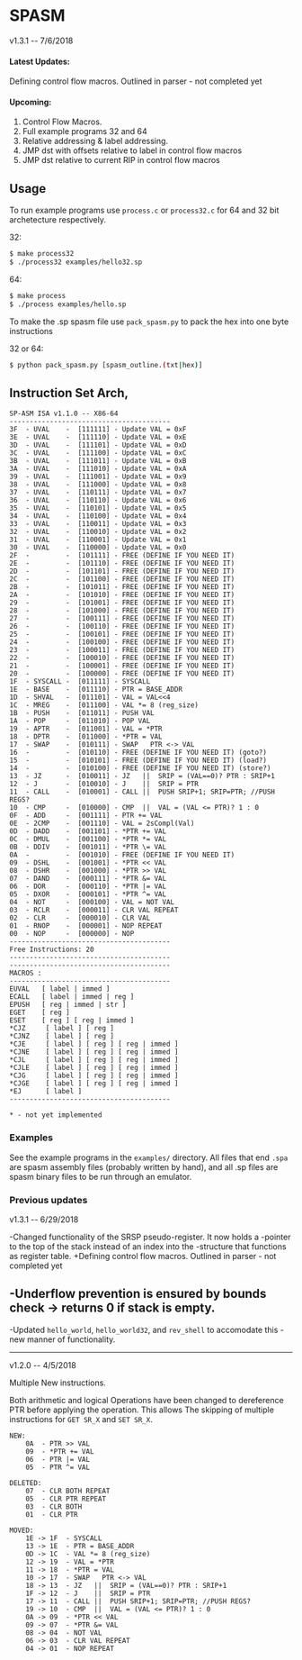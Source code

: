# SPASM

v1.3.1 -- 7/6/2018

#### Latest Updates:

Defining control flow macros. Outlined in parser -  not completed yet


#### Upcoming:
1. Control Flow Macros.
2. Full example programs 32 and 64
3. Relative addressing & label addressing.
4. JMP dst with offsets relative to label in control flow macros
5. JMP dst relative to current RIP in control flow macros


## Usage

To run example programs use `process.c` or `process32.c` for 64 and 32 bit archetecture respectively.

32: 
```sh
$ make process32
$ ./process32 examples/hello32.sp
```

64: 
```sh
$ make process
$ ./process examples/hello.sp
```



To make the .sp spasm file use `pack_spasm.py` to pack the hex into one byte instructions

32 or 64:
```sh
$ python pack_spasm.py [spasm_outline.(txt|hex)]
```


## Instruction Set Arch,

```
SP-ASM ISA v1.1.0 -- X86-64      
----------------------------------------                           
3F  - UVAL    -  [111111] - Update VAL = 0xF                                 
3E  - UVAL    -  [111110] - Update VAL = 0xE                                 
3D  - UVAL    -  [111101] - Update VAL = 0xD                                 
3C  - UVAL    -  [111100] - Update VAL = 0xC                                 
3B  - UVAL    -  [111011] - Update VAL = 0xB                                 
3A  - UVAL    -  [111010] - Update VAL = 0xA                                 
39  - UVAL    -  [111001] - Update VAL = 0x9                                 
38  - UVAL    -  [111000] - Update VAL = 0x8                                 
37  - UVAL    -  [110111] - Update VAL = 0x7                                 
36  - UVAL    -  [110110] - Update VAL = 0x6                                 
35  - UVAL    -  [110101] - Update VAL = 0x5                                 
34  - UVAL    -  [110100] - Update VAL = 0x4                                 
33  - UVAL    -  [110011] - Update VAL = 0x3                                 
32  - UVAL    -  [110010] - Update VAL = 0x2                                 
31  - UVAL    -  [110001] - Update VAL = 0x1                                 
30  - UVAL    -  [110000] - Update VAL = 0x0                                 
2F  -         -  [101111] - FREE (DEFINE IF YOU NEED IT)
2E  -         -  [101110] - FREE (DEFINE IF YOU NEED IT)
2D  -         -  [101101] - FREE (DEFINE IF YOU NEED IT)
2C  -         -  [101100] - FREE (DEFINE IF YOU NEED IT)
2B  -         -  [101011] - FREE (DEFINE IF YOU NEED IT)
2A  -         -  [101010] - FREE (DEFINE IF YOU NEED IT)
29  -         -  [101001] - FREE (DEFINE IF YOU NEED IT)
28  -         -  [101000] - FREE (DEFINE IF YOU NEED IT)
27  -         -  [100111] - FREE (DEFINE IF YOU NEED IT)
26  -         -  [100110] - FREE (DEFINE IF YOU NEED IT)
25  -         -  [100101] - FREE (DEFINE IF YOU NEED IT)
24  -         -  [100100] - FREE (DEFINE IF YOU NEED IT)
23  -         -  [100011] - FREE (DEFINE IF YOU NEED IT)
22  -         -  [100010] - FREE (DEFINE IF YOU NEED IT)
21  -         -  [100001] - FREE (DEFINE IF YOU NEED IT)
20  -         -  [100000] - FREE (DEFINE IF YOU NEED IT)
1F  - SYSCALL -  [011111] - SYSCALL                                      
1E  - BASE    -  [011110] - PTR = BASE_ADDR                              
1D  - SHVAL   -  [011101] - VAL = VAL<<4   
1C  - MREG    -  [011100] - VAL *= 8 (reg_size)                          
1B  - PUSH    -  [011011] - PUSH VAL       
1A  - POP     -  [011010] - POP VAL        
19  - APTR    -  [011001] - VAL = *PTR                                   
18  - DPTR    -  [011000] - *PTR = VAL                                   
17  - SWAP    -  [010111] - SWAP   PTR <-> VAL                           
16  -         -  [010110] - FREE (DEFINE IF YOU NEED IT) (goto?)
15  -         -  [010101] - FREE (DEFINE IF YOU NEED IT) (load?)  
14  -         -  [010100] - FREE (DEFINE IF YOU NEED IT) (store?) 
13  - JZ      -  [010011] - JZ   ||  SRIP = (VAL==0)? PTR : SRIP+1       
12  - J       -  [010010] - J    ||  SRIP = PTR                          
11  - CALL    -  [010001] - CALL ||  PUSH SRIP+1; SRIP=PTR; //PUSH REGS? 
10  - CMP     -  [010000] - CMP  ||  VAL = (VAL <= PTR)? 1 : 0           
0F  - ADD     -  [001111] - PTR += VAL     
0E  - 2CMP    -  [001110] - VAL = 2sCompl(Val)                           
0D  - DADD    -  [001101] - *PTR += VAL                                  
0C  - DMUL    -  [001100] - *PTR *= VAL                                  
0B  - DDIV    -  [001011] - *PTR \= VAL                                  
0A  -         -  [001010] - FREE (DEFINE IF YOU NEED IT)
09  - DSHL    -  [001001] - *PTR << VAL                                  
08  - DSHR    -  [001000] - *PTR >> VAL                                  
07  - DAND    -  [000111] - *PTR &= VAL                                  
06  - DOR     -  [000110] - *PTR |= VAL                                  
05  - DXOR    -  [000101] - *PTR ^= VAL                                  
04  - NOT     -  [000100] - VAL = NOT VAL                                
03  - RCLR    -  [000011] - CLR VAL REPEAT                               
02  - CLR     -  [000010] - CLR VAL
01  - RNOP    -  [000001] - NOP REPEAT                                   
00  - NOP     -  [000000] - NOP            
---------------------------------------- 
Free Instructions: 20
---------------------------------------- 
---------------------------------------- 
MACROS :
---------------------------------------- 
EUVAL   [ label | immed ] 
ECALL   [ label | immed | reg ]
EPUSH   [ reg | immed | str ] 
EGET    [ reg ]
ESET    [ reg ] [ reg | immed ] 
*CJZ     [ label ] [ reg ]
*CJNZ    [ label ] [ reg ]
*CJE     [ label ] [ reg ] [ reg | immed ]
*CJNE    [ label ] [ reg ] [ reg | immed ]
*CJL     [ label ] [ reg ] [ reg | immed ]
*CJLE    [ label ] [ reg ] [ reg | immed ]
*CJG     [ label ] [ reg ] [ reg | immed ]
*CJGE    [ label ] [ reg ] [ reg | immed ]
*EJ      [ label ]
---------------------------------------- 

* - not yet implemented
```

### Examples


See the example programs in the `examples/` directory. All files that end `.spa` 
are spasm assembly files (probably written by hand), and all .sp files are spasm
binary files to be run through an emulator.

### Previous updates

v1.3.1 -- 6/29/2018

-Changed functionality of the SRSP pseudo-register. It now holds a
-pointer to the top of the stack instead of an index into the 
-structure that functions as register table. 
+Defining control flow macros. Outlined in parser -  not completed yet

-Underflow prevention is ensured by bounds check -> returns 0 if stack is empty.
-
-Updated `hello_world`, `hello_world32`, and `rev_shell` to accomodate this 
-new manner of functionality. 


---

v1.2.0 -- 4/5/2018

Multiple New instructions.

Both arithmetic and logical Operations have been changed to dereference PTR before applying the operation.
This allows The skipping of multiple instructions for `GET SR_X` and `SET SR_X`. 

```
NEW:
    0A  - PTR >> VAL 
    09  - *PTR += VAL
    06  - PTR |= VAL 
    05  - PTR ^= VAL 

DELETED:
    07  - CLR BOTH REPEAT 
    05  - CLR PTR REPEAT
    03  - CLR BOTH 
    01  - CLR PTR

MOVED: 
    1E -> 1F  - SYSCALL
    13 -> 1E  - PTR = BASE_ADDR
    0D -> 1C  - VAL *= 8 (reg_size)
    12 -> 19  - VAL = *PTR
    11 -> 18  - *PTR = VAL
    10 -> 17  - SWAP   PTR <-> VAL
    18 -> 13  - JZ   ||  SRIP = (VAL==0)? PTR : SRIP+1
    1F -> 12  - J    ||  SRIP = PTR
    17 -> 11  - CALL ||  PUSH SRIP+1; SRIP=PTR; //PUSH REGS?
    19 -> 10  - CMP  ||  VAL = (VAL <= PTR)? 1 : 0
    0A -> 09  - *PTR << VAL
    09 -> 07  - *PTR &= VAL
    08 -> 04  - NOT VAL
    06 -> 03  - CLR VAL REPEAT
    04 -> 01  - NOP REPEAT
```

